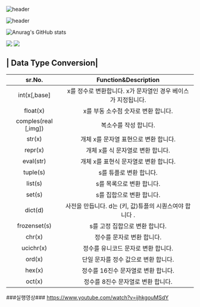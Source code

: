 ![header](https://capsule-render.vercel.app/api?type=wave&color=auto&height=300&section=header&text=Junsang%20Park&fontSize=90)

![header](https://capsule-render.vercel.app/api?type=rounded&color=auto&height=100&section=header&text=창원폴리텍%20스마트팩토리과%20A반&fontSize=50)






![Anurag's GitHub stats](https://github-readme-stats.vercel.app/api?username=js031205&show_icons=true&theme=radical)



<a href="https://www.instagram.com/jxxnxxang/"><img src="https://img.shields.io/badge/jxxnxxang-E4405F?style=flat-square&logo=Instagram&logoColor=white"/></a> <img src="https://img.shields.io/badge/js12005@naver.com-03C75A?style=flat-square&logo=Naver&logoColor=white"/>





| Data Type Conversion|
---
| sr.No. | Function&Description |
| :-------------: | :-------------: | 
| int(x[,base] | x를 정수로 변환합니다. x가 문자열인 경우 베이스가 지정됩니다. 
| float(x) |  x를 부동 소수점 숫자로 변환 합니다. | 
| comples(real [,img]) |  복소수를 작성 합니다. | 
| str(x) |  개체 x를 문자열 표현으로 변환 합니다. | 
| repr(x) |  개체 x를 식 문자열로 변환 합니다. | 
| eval(str) |  개체 x를 표현식 문자열로 변환 합니다. | 
| tuple(s) |  s를 튜플로 변환 합니다. | 
| list(s) |  s를 목록으로 변환 합니다. | 
| set(s) |  s를 집합으로 변환 합니다.|
| dict(d) |  사전을 만듭니다. d는 (키, 값)튜플의 시퀀스여야 합니다 . | 
| frozenset(s) |  s를 고정 집합으로 변환 합니다. | 
| chr(x) |  정수를 문자로 변환 합니다. | 
| ucichr(x) |  정수를 유니코드 문자로 변환 합니다. |
| ord(x) |  단일 문자를 정수 값으로 변환 합니다. |  
| hex(x) |  정수를 16진수 문자열로 변환 합니다. | 
| oct(x) |  정수를 8진수 문자열로 변환 합니다. | 

###실행영상###
https://www.youtube.com/watch?v=ijhkgouMSdY
